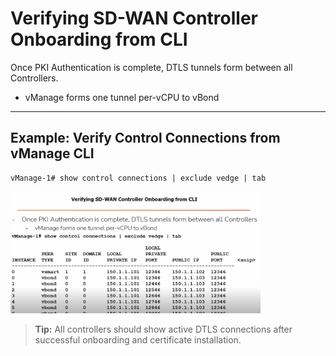 # Verifying SD-WAN Controller Onboarding from CLI

Once PKI Authentication is complete, DTLS tunnels form between all Controllers.
- vManage forms one tunnel per-vCPU to vBond

---

## Example: Verify Control Connections from vManage CLI

```shell
vManage-1# show control connections | exclude vedge | tab
```

<img src="../images/verify_sd-wan_onbaording_cli.png" alt="Verifying SD-WAN Controller Onboarding from CLI" width="400"/>

> **Tip:** All controllers should show active DTLS connections after successful onboarding and certificate installation.
